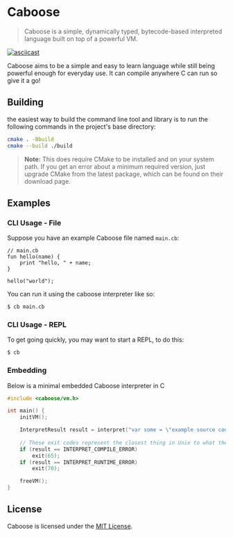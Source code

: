 # Caboose

> Caboose is a simple, dynamically typed, bytecode-based interpreted language built on top of a powerful VM.

[![asciicast](https://asciinema.org/a/295998.svg)](https://asciinema.org/a/295998)

Caboose aims to be a simple and easy to learn language while still being powerful enough for everyday use. It can compile anywhere C can run so give it a go!

## Building

the easiest way to build the command line tool and library is to run the following commands in the project's base directory:

```bash
cmake . -Bbuild
cmake --build ./build
```

> **Note:** This does require CMake to be installed and on your system path. If you get an error about a minimum required version, just upgrade CMake from the latest package, which can be found on their download page.

## Examples
### CLI Usage - File
Suppose you have an example Caboose file named `main.cb`:
```cb
// main.cb
fun hello(name) {
    print "hello, " + name;
}

hello("world");
```

You can run it using the caboose interpreter like so:
```bash
$ cb main.cb
```

### CLI Usage - REPL
To get going quickly, you may want to start a REPL, to do this:
```bash
$ cb
```

### Embedding
Below is a minimal embedded Caboose interpreter in C
```c
#include <caboose/vm.h>

int main() {
    initVM();

    InterpretResult result = interpret("var some = \"example source code\";");
    
    // These exit codes represent the closest thing in Unix to what they actually mean in this context
    if (result == INTERPRET_COMPILE_ERROR)
        exit(65);
    if (result == INTERPRET_RUNTIME_ERROR)
        exit(70);

    freeVM();
}
```

## License

Caboose is licensed under the [MIT License](LICENSE).